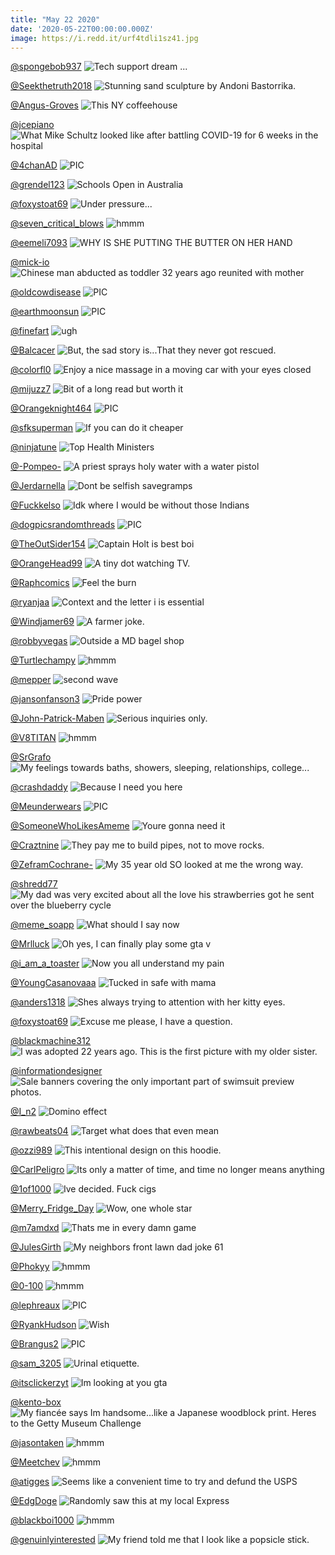 ```yaml
---
title: "May 22 2020"
date: '2020-05-22T00:00:00.000Z'
image: https://i.redd.it/urf4tdli1sz41.jpg
---
```


<a href="https://www.reddit.com/r/Funnypics/comments/gnn4xh/tech_support_dream/">@spongebob937</a>
<img class="post-img" src="https://i.redd.it/02djxl7yo0051.png" alt="Tech support dream ..." title="Tech support dream ..." />


<a href="https://www.reddit.com/r/pics/comments/glgnaw/stunning_sand_sculpture_by_andoni_bastorrika/">@Seekthetruth2018</a>
<img class="post-img" src="https://i.imgur.com/RFUDdFQ.jpg" alt="Stunning sand sculpture by Andoni Bastorrika." title="Stunning sand sculpture by Andoni Bastorrika." />


<a href="https://www.reddit.com/r/funnysigns/comments/gl38dc/this_ny_coffeehouse/">@Angus-Groves</a>
<img class="post-img" src="https://i.redd.it/kb6gdq2h87z41.jpg" alt="This NY coffeehouse" title="This NY coffeehouse" />


<a href="https://www.reddit.com/r/pics/comments/gn0d05/what_mike_schultz_looked_like_after_battling/">@jcepiano</a>
<img class="post-img" src="https://i.imgur.com/ftfygFw.jpg" alt="What Mike Schultz looked like after battling COVID-19 for 6 weeks in the hospital" title="What Mike Schultz looked like after battling COVID-19 for 6 weeks in the hospital" />


<a href="https://www.reddit.com/r/nocontextpics/comments/gk8ays/pic/">@4chanAD</a>
<img class="post-img" src="https://i.redd.it/7xktq196bxy41.jpg" alt="PIC" title="PIC" />


<a href="https://www.reddit.com/r/funnysigns/comments/gmlwr4/schools_open_in_australia/">@grendel123</a>
<img class="post-img" src="https://i.imgur.com/PdX8MEo.jpg" alt="Schools Open in Australia" title="Schools Open in Australia" />


<a href="https://www.reddit.com/r/Funnypics/comments/gm3qbi/under_pressure/">@foxystoat69</a>
<img class="post-img" src="https://i.redd.it/9ud4qotfmjz41.jpg" alt="Under pressure..." title="Under pressure..." />


<a href="https://www.reddit.com/r/hmmm/comments/gmk8io/hmmm/">@seven_critical_blows</a>
<img class="post-img" src="https://i.redd.it/f7b6ighvgoz41.png" alt="hmmm" title="hmmm" />


<a href="https://www.reddit.com/r/CrappyDesign/comments/glhmoj/why_is_she_putting_the_butter_on_her_hand/">@eemeli7093</a>
<img class="post-img" src="https://i.redd.it/pztjccjljcz41.jpg" alt="WHY IS SHE PUTTING THE BUTTER ON HER HAND" title="WHY IS SHE PUTTING THE BUTTER ON HER HAND" />


<a href="https://www.reddit.com/r/pics/comments/gmw8a7/chinese_man_abducted_as_toddler_32_years_ago/">@mick-io</a>
<img class="post-img" src="https://i.redd.it/yf4dq1n04sz41.png" alt="Chinese man abducted as toddler 32 years ago reunited with mother" title="Chinese man abducted as toddler 32 years ago reunited with mother" />


<a href="https://www.reddit.com/r/nocontextpics/comments/gmzxac/pic/">@oldcowdisease</a>
<img class="post-img" src="https://i.redd.it/na4ruyyl3tz41.jpg" alt="PIC" title="PIC" />


<a href="https://www.reddit.com/r/nocontextpics/comments/gkue93/pic/">@earthmoonsun</a>
<img class="post-img" src="https://i.redd.it/47yjfh68m4z41.jpg" alt="PIC" title="PIC" />


<a href="https://www.reddit.com/r/AdviceAnimals/comments/gkhoxv/ugh/">@finefart</a>
<img class="post-img" src="https://i.imgur.com/ufGFVJl.jpg" alt="ugh" title="ugh" />


<a href="https://www.reddit.com/r/funnysigns/comments/gm4ks2/but_the_sad_story_isthat_they_never_got_rescued/">@Balcacer</a>
<img class="post-img" src="https://i.redd.it/wwadjzowtjz41.jpg" alt="But, the sad story is...That they never got rescued." title="But, the sad story is...That they never got rescued." />


<a href="https://www.reddit.com/r/CrappyDesign/comments/go3bhh/enjoy_a_nice_massage_in_a_moving_car_with_your/">@colorfl0</a>
<img class="post-img" src="https://i.redd.it/c8bsppw756051.jpg" alt="Enjoy a nice massage in a moving car with your eyes closed" title="Enjoy a nice massage in a moving car with your eyes closed" />


<a href="https://www.reddit.com/r/memes/comments/gm0z9v/bit_of_a_long_read_but_worth_it/">@mijuzz7</a>
<img class="post-img" src="https://i.redd.it/05z631u1uiz41.jpg" alt="Bit of a long read but worth it" title="Bit of a long read but worth it" />


<a href="https://www.reddit.com/r/nocontextpics/comments/gly4qf/pic/">@Orangeknight464</a>
<img class="post-img" src="https://i.redd.it/mr02uph6qhz41.jpg" alt="PIC" title="PIC" />


<a href="https://www.reddit.com/r/Funnypics/comments/gl9jin/if_you_can_do_it_cheaper/">@sfksuperman</a>
<img class="post-img" src="https://i.redd.it/08xa7giza9z41.jpg" alt="If you can do it cheaper" title="If you can do it cheaper" />


<a href="https://www.reddit.com/r/Funnypics/comments/gnb3u1/top_health_ministers/">@ninjatune</a>
<img class="post-img" src="https://i.redd.it/vdxtz97k6xz41.png" alt="Top Health Ministers" title="Top Health Ministers" />


<a href="https://www.reddit.com/r/pics/comments/gkah4e/a_priest_sprays_holy_water_with_a_water_pistol/">@-Pompeo-</a>
<img class="post-img" src="https://i.redd.it/acch513cxxy41.png" alt="A priest sprays holy water with a water pistol" title="A priest sprays holy water with a water pistol" />


<a href="https://www.reddit.com/r/AdviceAnimals/comments/gk7pgf/dont_be_selfish_savegramps/">@Jerdarnella</a>
<img class="post-img" src="https://i.redd.it/jvxvi6gd3xy41.png" alt="Dont be selfish savegramps" title="Dont be selfish savegramps" />


<a href="https://www.reddit.com/r/memes/comments/gkpqf5/idk_where_i_would_be_without_those_indians/">@Fuckkelso</a>
<img class="post-img" src="https://i.redd.it/jrcrar7ji2z41.jpg" alt="Idk where I would be without those Indians" title="Idk where I would be without those Indians" />


<a href="https://www.reddit.com/r/nocontextpics/comments/glai04/pic/">@dogpicsrandomthreads</a>
<img class="post-img" src="https://i.imgur.com/WmUAtSm.jpg" alt="PIC" title="PIC" />


<a href="https://www.reddit.com/r/memes/comments/glwkpy/captain_holt_is_best_boi/">@TheOutSider154</a>
<img class="post-img" src="https://i.redd.it/nzkdkyfr2hz41.jpg" alt="Captain Holt is best boi" title="Captain Holt is best boi" />


<a href="https://www.reddit.com/r/Eyebleach/comments/gkguzn/a_tiny_dot_watching_tv/">@OrangeHead99</a>
<img class="post-img" src="https://i.redd.it/2y2rpvgonzy41.jpg" alt="A tiny dot watching TV." title="A tiny dot watching TV." />


<a href="https://www.reddit.com/r/funny/comments/gk7ba8/feel_the_burn/">@Raphcomics</a>
<img class="post-img" src="https://i.redd.it/ofn1pq2aywy41.jpg" alt="Feel the burn" title="Feel the burn" />


<a href="https://www.reddit.com/r/funnysigns/comments/gkqq0j/context_and_the_letter_i_is_essential/">@ryanjaa</a>
<img class="post-img" src="https://i.redd.it/t3lsk7wky2z41.jpg" alt="Context and the letter i is essential" title="Context and the letter i is essential" />


<a href="https://www.reddit.com/r/Funnypics/comments/gk76oe/a_farmer_joke/">@Windjamer69</a>
<img class="post-img" src="https://i.redd.it/ic5vu50kwwy41.jpg" alt="A farmer joke." title="A farmer joke." />


<a href="https://www.reddit.com/r/funnysigns/comments/gljupv/outside_a_md_bagel_shop/">@robbyvegas</a>
<img class="post-img" src="https://i.redd.it/c8xklfbi5dz41.jpg" alt="Outside a MD bagel shop" title="Outside a MD bagel shop" />


<a href="https://www.reddit.com/r/hmmm/comments/gmvqux/hmmm/">@Turtlechampy</a>
<img class="post-img" src="https://i.redd.it/xzimc6wkzrz41.jpg" alt="hmmm" title="hmmm" />


<a href="https://www.reddit.com/r/AdviceAnimals/comments/gl1enx/second_wave/">@mepper</a>
<img class="post-img" src="https://i.imgur.com/d9g9kF3.jpg" alt="second wave" title="second wave" />


<a href="https://www.reddit.com/r/memes/comments/gmvyf8/pride_power/">@jansonfanson3</a>
<img class="post-img" src="https://i.redd.it/urf4tdli1sz41.jpg" alt="Pride  power" title="Pride  power" />


<a href="https://www.reddit.com/r/Funnypics/comments/glp4ag/serious_inquiries_only/">@John-Patrick-Maben</a>
<img class="post-img" src="https://i.redd.it/72x4dk15lez41.jpg" alt="Serious inquiries only." title="Serious inquiries only." />


<a href="https://www.reddit.com/r/hmmm/comments/glvbgg/hmmm/">@V8TITAN</a>
<img class="post-img" src="https://i.redd.it/3kvv9gx5lgz41.jpg" alt="hmmm" title="hmmm" />


<a href="https://www.reddit.com/r/funny/comments/gmubvz/my_feelings_towards_baths_showers_sleeping/">@SrGrafo</a>
<img class="post-img" src="https://i.redd.it/bodfm6comrz41.jpg" alt="My feelings towards baths, showers, sleeping, relationships, college..." title="My feelings towards baths, showers, sleeping, relationships, college..." />


<a href="https://www.reddit.com/r/AdviceAnimals/comments/gm0rva/because_i_need_you_here/">@crashdaddy</a>
<img class="post-img" src="https://i.redd.it/gr9tisfmriz41.jpg" alt="Because I need you here" title="Because I need you here" />


<a href="https://www.reddit.com/r/nocontextpics/comments/gnbcp2/pic/">@Meunderwears</a>
<img class="post-img" src="https://i.imgur.com/QlmBaY9.jpg" alt="PIC" title="PIC" />


<a href="https://www.reddit.com/r/funnysigns/comments/gk8fcz/youre_gonna_need_it/">@SomeoneWhoLikesAmeme</a>
<img class="post-img" src="https://i.redd.it/1n79gfpncxy41.jpg" alt="Youre gonna need it" title="Youre gonna need it" />


<a href="https://www.reddit.com/r/funny/comments/go0ox4/they_pay_me_to_build_pipes_not_to_move_rocks/">@Craztnine</a>
<img class="post-img" src="https://i.redd.it/wzrhk07jg5051.jpg" alt="They pay me to build pipes, not to move rocks." title="They pay me to build pipes, not to move rocks." />


<a href="https://www.reddit.com/r/AdviceAnimals/comments/go19zf/my_35_year_old_so_looked_at_me_the_wrong_way/">@ZeframCochrane-</a>
<img class="post-img" src="https://i.redd.it/kg9gdsgxl5051.jpg" alt="My 35 year old SO looked at me the wrong way." title="My 35 year old SO looked at me the wrong way." />


<a href="https://www.reddit.com/r/pics/comments/gmbpbo/my_dad_was_very_excited_about_all_the_love_his/">@shredd77</a>
<img class="post-img" src="https://i.redd.it/4ibucplpmlz41.jpg" alt="My dad was very excited about all the love his strawberries got he sent over the blueberry cycle" title="My dad was very excited about all the love his strawberries got he sent over the blueberry cycle" />


<a href="https://www.reddit.com/r/memes/comments/gkkyp7/what_should_i_say_now/">@meme_soapp</a>
<img class="post-img" src="https://i.redd.it/7ngvsd31u0z41.jpg" alt="What should I say now" title="What should I say now" />


<a href="https://www.reddit.com/r/memes/comments/gk2pog/oh_yes_i_can_finally_play_some_gta_v/">@Mrlluck</a>
<img class="post-img" src="https://i.redd.it/7zhbpr5f0vy41.jpg" alt="Oh yes, I can finally play some gta v" title="Oh yes, I can finally play some gta v" />


<a href="https://www.reddit.com/r/AdviceAnimals/comments/gnd4s1/now_you_all_understand_my_pain/">@i_am_a_toaster</a>
<img class="post-img" src="https://i.redd.it/eiueqwsyrxz41.jpg" alt="Now you all understand my pain" title="Now you all understand my pain" />


<a href="https://www.reddit.com/r/Eyebleach/comments/gk139u/tucked_in_safe_with_mama/">@YoungCasanovaaa</a>
<img class="post-img" src="https://i.redd.it/kp0uddasfuy41.jpg" alt="Tucked in safe with mama" title="Tucked in safe with mama" />


<a href="https://www.reddit.com/r/Eyebleach/comments/gl32qb/shes_always_trying_to_attention_with_her_kitty/">@anders1318</a>
<img class="post-img" src="https://i.redd.it/qkr9q7ao67z41.jpg" alt="Shes always trying to attention with her kitty eyes." title="Shes always trying to attention with her kitty eyes." />


<a href="https://www.reddit.com/r/Funnypics/comments/gmts4z/excuse_me_please_i_have_a_question/">@foxystoat69</a>
<img class="post-img" src="https://i.redd.it/rmud47fshrz41.jpg" alt="Excuse me please, I have a question." title="Excuse me please, I have a question." />


<a href="https://www.reddit.com/r/pics/comments/gmqxn3/i_was_adopted_22_years_ago_this_is_the_first/">@blackmachine312</a>
<img class="post-img" src="https://i.redd.it/wfmawzanrqz41.jpg" alt="I was adopted 22 years ago. This is the first picture with my older sister." title="I was adopted 22 years ago. This is the first picture with my older sister." />


<a href="https://www.reddit.com/r/CrappyDesign/comments/gkd6b3/sale_banners_covering_the_only_important_part_of/">@informationdesigner</a>
<img class="post-img" src="https://i.redd.it/haut5dtmoyy41.jpg" alt="Sale banners covering the only important part of swimsuit preview photos." title="Sale banners covering the only important part of swimsuit preview photos." />


<a href="https://www.reddit.com/r/Eyebleach/comments/glegtk/domino_effect/">@I_n2</a>
<img class="post-img" src="https://i.redd.it/uvz9cey1ibz41.jpg" alt="Domino effect" title="Domino effect" />


<a href="https://www.reddit.com/r/CrappyDesign/comments/gn15qb/target_what_does_that_even_mean/">@rawbeats04</a>
<img class="post-img" src="https://i.redd.it/lqdki8ocgtz41.jpg" alt="Target what does that even mean" title="Target what does that even mean" />


<a href="https://www.reddit.com/r/CrappyDesign/comments/gksghl/this_intentional_design_on_this_hoodie/">@ozzi989</a>
<img class="post-img" src="https://i.redd.it/z7svz1eps3z41.jpg" alt="This intentional design on this hoodie." title="This intentional design on this hoodie." />


<a href="https://www.reddit.com/r/AdviceAnimals/comments/gn3ngl/its_only_a_matter_of_time_and_time_no_longer/">@CarlPeligro</a>
<img class="post-img" src="https://i.redd.it/w6klu0198uz41.jpg" alt="Its only a matter of time, and time no longer means anything" title="Its only a matter of time, and time no longer means anything" />


<a href="https://www.reddit.com/r/pics/comments/gn8mkk/ive_decided_fuck_cigs/">@1of1000</a>
<img class="post-img" src="https://i.redd.it/w65iz9678wz41.jpg" alt="Ive decided. Fuck cigs" title="Ive decided. Fuck cigs" />


<a href="https://www.reddit.com/r/CrappyDesign/comments/gmd5rw/wow_one_whole_star/">@Merry_Fridge_Day</a>
<img class="post-img" src="https://i.redd.it/m1v1qqp01mz41.jpg" alt="Wow, one whole star" title="Wow, one whole star" />


<a href="https://www.reddit.com/r/memes/comments/gmauto/thats_me_in_every_damn_game/">@m7amdxd</a>
<img class="post-img" src="https://i.redd.it/pkjjpf6selz41.jpg" alt="Thats me in every damn game" title="Thats me in every damn game" />


<a href="https://www.reddit.com/r/Funnypics/comments/gkn53j/my_neighbors_front_lawn_dad_joke_61/">@JulesGirth</a>
<img class="post-img" src="https://i.redd.it/0hkgg8xzi1z41.jpg" alt="My neighbors front lawn dad joke 61" title="My neighbors front lawn dad joke 61" />


<a href="https://www.reddit.com/r/hmmm/comments/gkx286/hmmm/">@Phokyy</a>
<img class="post-img" src="https://i.redd.it/gzyz4hr6h5z41.jpg" alt="hmmm" title="hmmm" />


<a href="https://www.reddit.com/r/hmmm/comments/gk4khq/hmmm/">@0-100</a>
<img class="post-img" src="https://i.imgur.com/IyT0SkN.jpg" alt="hmmm" title="hmmm" />


<a href="https://www.reddit.com/r/nocontextpics/comments/gljbb5/pic/">@lephreaux</a>
<img class="post-img" src="https://i.redd.it/8kelz9j70dz41.jpg" alt="PIC" title="PIC" />


<a href="https://www.reddit.com/r/funny/comments/gm3nnl/wish/">@RyankHudson</a>
<img class="post-img" src="https://i.redd.it/gadvpxnpljz41.png" alt="Wish" title="Wish" />


<a href="https://www.reddit.com/r/nocontextpics/comments/gnnqfu/pic/">@Brangus2</a>
<img class="post-img" src="https://i.redd.it/p08qlvmnv0051.jpg" alt="PIC" title="PIC" />


<a href="https://www.reddit.com/r/funnysigns/comments/glxo6n/urinal_etiquette/">@sam_3205</a>
<img class="post-img" src="https://i.redd.it/p4fl4qd2jhz41.jpg" alt="Urinal etiquette." title="Urinal etiquette." />


<a href="https://www.reddit.com/r/memes/comments/gk69tc/im_looking_at_you_gta/">@itsclickerzyt</a>
<img class="post-img" src="https://i.redd.it/tu0r0232jwy41.jpg" alt="Im looking at you gta" title="Im looking at you gta" />


<a href="https://www.reddit.com/r/pics/comments/gl7tul/my_fiancée_says_im_handsomelike_a_japanese/">@kento-box</a>
<img class="post-img" src="https://i.redd.it/zu9k1py7o8z41.jpg" alt="My fiancée says Im handsome...like a Japanese woodblock print. Heres to the Getty Museum Challenge" title="My fiancée says Im handsome...like a Japanese woodblock print. Heres to the Getty Museum Challenge" />


<a href="https://www.reddit.com/r/hmmm/comments/gkr9cp/hmmm/">@jasontaken</a>
<img class="post-img" src="https://i.imgur.com/Ix639IK.png" alt="hmmm" title="hmmm" />


<a href="https://www.reddit.com/r/hmmm/comments/gn6d4d/hmmm/">@Meetchev</a>
<img class="post-img" src="https://i.redd.it/f8o1yv6g9vz41.jpg" alt="hmmm" title="hmmm" />


<a href="https://www.reddit.com/r/AdviceAnimals/comments/gnold4/seems_like_a_convenient_time_to_try_and_defund/">@atigges</a>
<img class="post-img" src="https://i.redd.it/idq93xal51051.jpg" alt="Seems like a convenient time to try and defund the USPS" title="Seems like a convenient time to try and defund the USPS" />


<a href="https://www.reddit.com/r/funnysigns/comments/gnught/randomly_saw_this_at_my_local_express/">@EdgDoge</a>
<img class="post-img" src="https://i.redd.it/w0dn6ie6j3051.jpg" alt="Randomly saw this at my local Express" title="Randomly saw this at my local Express" />


<a href="https://www.reddit.com/r/hmmm/comments/gl9e2e/hmmm/">@blackboi1000</a>
<img class="post-img" src="https://i.redd.it/v742lscv89z41.jpg" alt="hmmm" title="hmmm" />


<a href="https://www.reddit.com/r/funny/comments/gmxylp/my_friend_told_me_that_i_look_like_a_popsicle/">@genuinlyinterested</a>
<img class="post-img" src="https://i.redd.it/znfz0hfcksz41.png" alt="My friend told me that I look like a popsicle stick." title="My friend told me that I look like a popsicle stick." />


